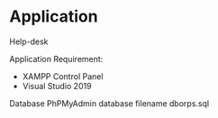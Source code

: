 # Application
Help-desk

Application Requirement:
- XAMPP Control Panel
- Visual Studio 2019

Database PhPMyAdmin
database filename dborps.sql
